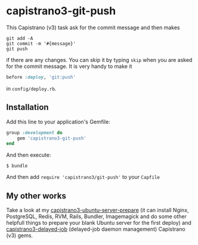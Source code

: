 # capistrano3-git-push

This Capistrano (v3) task ask for the commit message and then makes
```
git add -A
git commit -m '#{message}'
git push
```
if there are any changes. You can skip it by typing ``` skip ``` when you are asked for the commit message. It is very handy to make it
``` ruby
before :deploy, 'git:push'
```
in ``` config/deploy.rb ```.

## Installation

Add this line to your application's Gemfile:

```ruby
group :development do
	gem 'capistrano3-git-push'
end
```

And then execute:

    $ bundle

And then add ``` require 'capistrano3/git-push' ``` to your ``` Capfile ```

## My other works

Take a look at my [capistrano3-ubuntu-server-prepare](https://github.com/goooseman/capistrano3-ubuntu-server-prepare) (it can install Nginx, PostgreSQL, Redis, RVM, Rails, Bundler, Imagemagick and do some other helpfull things to prepare your blank Ubuntu server for the first deploy) and [capistrano3-delayed-job](https://github.com/goooseman/capistrano3-delayed-job) (delayed-job daemon management) Capistrano (v3) gems.